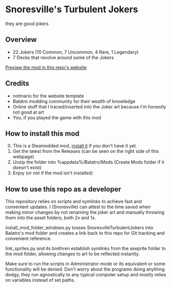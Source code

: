 # Snoresville's Turbulent Jokers

they are good jokers

## Overview

-   22 Jokers (10 Common, 7 Uncommon, 4 Rare, 1 Legendary)
-   7 Decks that revolve around some of the Jokers

[Preview the mod in this repo's website](https://snoresville.github.io/snoresville_turbulent_jokers/)

## Credits

-   notmario for the website template
-   Balatro modding community for their wealth of knowledge
-   Online stuff that I traced/inserted into the Joker art because I'm honestly not good at art
-   You, if you played the game with this mod

## How to install this mod

0. This is a Steamodded mod, [install it](https://github.com/Steamopollys/Steamodded/blob/main/README.md#how-to-install-steamodded) if you don't have it yet.
1. Get the latest from the Releases (can be seen on the right side of this webpage)
2. Unzip the folder into %appdata%/Balatro/Mods (Create Mods folder if it doesn't exist)
3. Enjoy (or not if the mod isn't installed)

## How to use this repo as a developer

This repository relies on scripts and symlinks to achieve fast and convenient updates. I (Snoresville) can attest to the time saved when making minor changes by not renaming the joker art and manually throwing them into the asset folders, both 2x and 1x.

install_mod_folder_windows.py tosses SnoresvilleTurbulentJokers into Balatro's mod folder and creates a link back to this repo for Git tracking and convenient reference.

link_sprites.py and its brethren establish symlinks from the aseprite folder to the mod folder, allowing changes to art to be reflected instantly.

Make sure to run the scripts in Administrator mode or its equivalent or some functionality will be denied. Don't worry about the programs doing anything dodgy, they run agnostically to any typical computer setup and mostly relies on variables instead of set paths.
